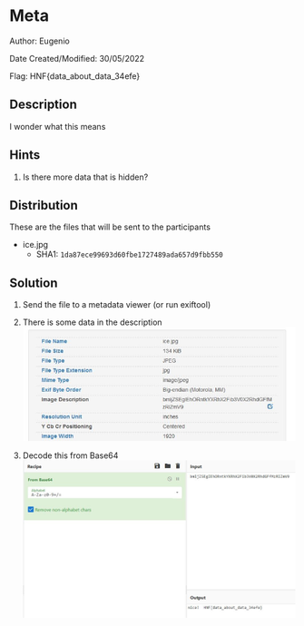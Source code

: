 # Meta

Author: Eugenio

Date Created/Modified: 30/05/2022

Flag: HNF{data_about_data_34efe}

## Description
I wonder what this means

## Hints
1. Is there more data that is hidden?

## Distribution
These are the files that will be sent to the participants
- ice.jpg
    - SHA1: `1da87ece99693d60fbe1727489ada657d9fbb550`

## Solution
1. Send the file to a metadata viewer (or run exiftool)

1. There is some data in the description
![EXIF Data](solution/exif.JPG)

1. Decode this from Base64
![Flag](solution/flag.JPG)